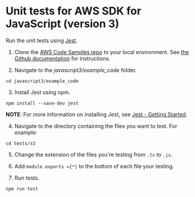 # Unit tests for AWS SDK for JavaScript (version 3)
Run the unit tests using [Jest](https://jestjs.io/).

1. Clone the [AWS Code Samples repo](https://github.com/awsdocs/aws-doc-sdk-examples) to your local environment. 
See [the Github documentation](https://docs.github.com/en/github/creating-cloning-and-archiving-repositories/cloning-a-repository) for 
instructions.

2. Navigate to the *javascript3/example_code* folder.
```
cd javascript3/example_code
```

3. Install Jest using npm.
```
npm install --save-dev jest
```
**NOTE**: For more information on installing Jest, see [Jest - Getting Started](https://jestjs.io/docs/en/getting-started).

4. Navigate to the directory containing the files you want to test. For example:
```
cd tests/s3
```
5. Change the extension of the files you're testing from ```.ts``` to ```.js```.

6. Add ```module.exports ={*}``` to the bottom of each file your testing.

7. Run tests.
```
npm run test
```
